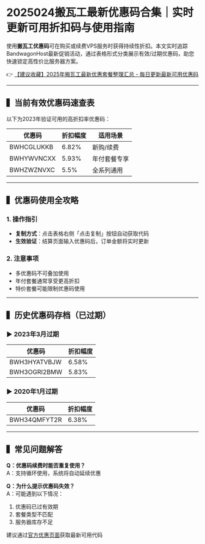 # 2025024搬瓦工最新优惠码合集｜实时更新可用折扣码与使用指南

使用**搬瓦工优惠码**可在购买或续费VPS服务时获得持续性折扣。本文实时追踪BandwagonHost最新促销活动，通过表格形式分类展示有效/过期优惠码，助您快速锁定高性价比服务器方案。

👉 [【建议收藏】2025年搬瓦工最新优惠套餐整理汇总 - 每日更新最新可用优惠码](https://bit.ly/banwagon)

---

## ▍当前有效优惠码速查表
以下为2023年验证可用的高折扣率优惠码：

| 优惠码         | 折扣幅度 | 适用场景       |
|----------------|----------|----------------|
| BWHCGLUKKB     | 6.82%    | 新购/续费      |
| BWHYWVNCXX     | 5.93%    | 年付套餐专享   |
| BWHZWZNVXC     | 5.5%     | 全系列通用     |

---

## ▍优惠码使用全攻略
### 1. 操作指引
- **复制方式**：点击表格右侧「点击复制」按钮自动获取代码
- **生效验证**：结算页面输入优惠码后，订单金额将实时更新

### 2. 注意事项
- 多优惠码不可叠加使用
- 年付套餐通常享受更高折扣
- 特价套餐可能限制优惠码使用

---

## ▍历史优惠码存档（已过期）
### ▶ 2023年3月过期
| 优惠码         | 折扣幅度 |
|----------------|----------|
| BWH3HYATVBJW   | 6.58%    |
| BWH3OGRI2BMW   | 5.83%    |

### ▶ 2020年1月过期
| 优惠码         | 折扣幅度 |
|----------------|----------|
| BWH34QMFYT2R   | 6.38%    |

---

## ▍常见问题解答
**Q：优惠码续费时能否重复使用？**  
A：支持循环使用，系统将自动延续优惠

**Q：为什么提示优惠码失效？**  
A：可能遇到以下情况：
1. 优惠码已过有效期
2. 套餐类型不匹配
3. 服务器库存不足

建议通过[官方优惠页面](https://bit.ly/banwagon)获取最新可用代码
